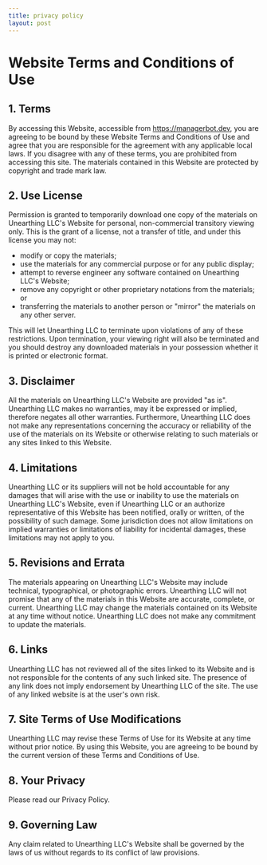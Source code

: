```yaml
---
title: privacy policy
layout: post
---
```


# Website Terms and Conditions of Use

## 1. Terms

By accessing this Website, accessible from https://managerbot.dev, you are agreeing to be bound by these Website Terms and Conditions of Use and agree that you are responsible for the agreement with any applicable local laws. If you disagree with any of these terms, you are prohibited from accessing this site. The materials contained in this Website are protected by copyright and trade mark law.

## 2. Use License

Permission is granted to temporarily download one copy of the materials on Unearthing LLC's Website for personal, non-commercial transitory viewing only. This is the grant of a license, not a transfer of title, and under this license you may not:

- modify or copy the materials;
- use the materials for any commercial purpose or for any public display;
- attempt to reverse engineer any software contained on Unearthing LLC's Website;
- remove any copyright or other proprietary notations from the materials; or
- transferring the materials to another person or "mirror" the materials on any other server.

This will let Unearthing LLC to terminate upon violations of any of these restrictions. Upon termination, your viewing right will also be terminated and you should destroy any downloaded materials in your possession whether it is printed or electronic format.

## 3. Disclaimer

All the materials on Unearthing LLC's Website are provided "as is". Unearthing LLC makes no warranties, may it be expressed or implied, therefore negates all other warranties. Furthermore, Unearthing LLC does not make any representations concerning the accuracy or reliability of the use of the materials on its Website or otherwise relating to such materials or any sites linked to this Website.

## 4. Limitations

Unearthing LLC or its suppliers will not be hold accountable for any damages that will arise with the use or inability to use the materials on Unearthing LLC's Website, even if Unearthing LLC or an authorize representative of this Website has been notified, orally or written, of the possibility of such damage. Some jurisdiction does not allow limitations on implied warranties or limitations of liability for incidental damages, these limitations may not apply to you.

## 5. Revisions and Errata

The materials appearing on Unearthing LLC's Website may include technical, typographical, or photographic errors. Unearthing LLC will not promise that any of the materials in this Website are accurate, complete, or current. Unearthing LLC may change the materials contained on its Website at any time without notice. Unearthing LLC does not make any commitment to update the materials.

## 6. Links

Unearthing LLC has not reviewed all of the sites linked to its Website and is not responsible for the contents of any such linked site. The presence of any link does not imply endorsement by Unearthing LLC of the site. The use of any linked website is at the user's own risk.

## 7. Site Terms of Use Modifications

Unearthing LLC may revise these Terms of Use for its Website at any time without prior notice. By using this Website, you are agreeing to be bound by the current version of these Terms and Conditions of Use.

## 8. Your Privacy

Please read our Privacy Policy.

## 9. Governing Law

Any claim related to Unearthing LLC's Website shall be governed by the laws of us without regards to its conflict of law provisions.

